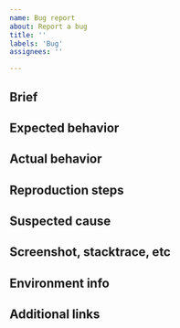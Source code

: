 ```yaml
---
name: Bug report
about: Report a bug
title: ''
labels: 'Bug'
assignees: ''

---
```


## Brief

<!-- What is wrong? -->

## Expected behavior

## Actual behavior

## Reproduction steps

## Suspected cause

## Screenshot, stacktrace, etc

## Environment info

<!-- Browser, lib/app versions, etc -->

## Additional links

<!-- (Rollbar, Slack, GitHub etc) -->
